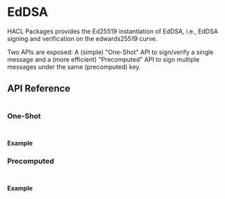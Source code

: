 # EdDSA

HACL Packages provides the Ed25519 instantiation of EdDSA, i.e., EdDSA signing and verification on the edwards25519 curve.

Two APIs are exposed: A (simple) "One-Shot" API to sign/verify a single message and a (more efficient) "Precomputed" API to sign multiple messages under the same (precomputed) key.

## API Reference

```{doxygenfunction} Hacl_Ed25519_secret_to_public
```

### One-Shot

```{doxygenfunction} Hacl_Ed25519_sign
```

```{doxygenfunction} Hacl_Ed25519_verify
```

**Example**

<!--
TODO(Example): Provide fully working example. KeyGen, Sign, Verify.

```{literalinclude} ../../../../tests/ed25519.cc
:language: C
:dedent:
:start-after: "// START"
:end-before: "// END"
```
-->

### Precomputed

```{doxygenfunction} Hacl_Ed25519_expand_keys
```

```{doxygenfunction} Hacl_Ed25519_sign_expanded
```

**Example**

<!--
TODO(Example): Provide fully working example. KeyGen, Sign, Verify.

```{literalinclude} ../../../../tests/ed25519.cc
:language: C
:dedent:
:start-after: "// START"
:end-before: "// END"
```
-->
